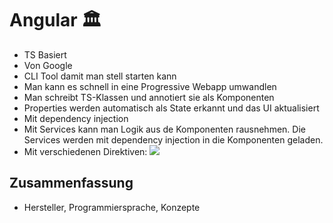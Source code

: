 # Angular 🏛️

- TS Basiert
- Von Google
- CLI Tool damit man stell starten kann
- Man kann es schnell in eine Progressive Webapp umwandlen
- Man schreibt TS-Klassen und annotiert sie als Komponenten
- Properties werden automatisch als State erkannt und das UI aktualisiert
- Mit dependency injection
- Mit Services kann man Logik aus de Komponenten rausnehmen. Die Services werden mit dependency injection in die Komponenten geladen.
- Mit verschiedenen Direktiven:
![][image-1]


## Zusammenfassung
- Hersteller, Programmiersprache, Konzepte

[image-1]:	assets/Bildschirmfoto%202022-12-17%20um%2017.35.57.png